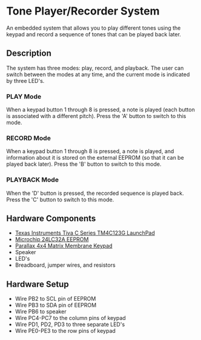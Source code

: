 # Tone Player/Recorder System
An embedded system that allows you to play different tones using the keypad and record a sequence of tones that can be played back later.

## Description
The system has three modes: play, record, and playback. The user can switch between the modes at any time, and the current mode is indicated by three LED's.

### PLAY Mode
When a keypad button 1 through 8 is pressed, a note is played (each button is associated with a different pitch). Press the 'A' button to switch to this mode.

### RECORD Mode
When a keypad button 1 through 8 is pressed, a note is played, and information about it is stored on the external EEPROM (so that it can be played back later). Press the 'B' button to switch to this mode.

### PLAYBACK Mode
When the 'D' button is pressed, the recorded sequence is played back. Press the 'C' button to switch to this mode.

## Hardware Components
- [Texas Instruments Tiva C Series TM4C123G LaunchPad](https://www.ti.com/tool/EK-TM4C123GXL)
- [Microchip 24LC32A EEPROM](https://www.microchip.com/en-us/product/24lc32a)
- [Parallax 4x4 Matrix Membrane Keypad](https://www.parallax.com/product/4x4-matrix-membrane-keypad/)
- Speaker
- LED's
- Breadboard, jumper wires, and resistors

## Hardware Setup
- Wire PB2 to SCL pin of EEPROM
- Wire PB3 to SDA pin of EEPROM
- Wire PB6 to speaker
- Wire PC4-PC7 to the column pins of keypad
- Wire PD1, PD2, PD3 to three separate LED's
- Wire PE0-PE3 to the row pins of keypad
